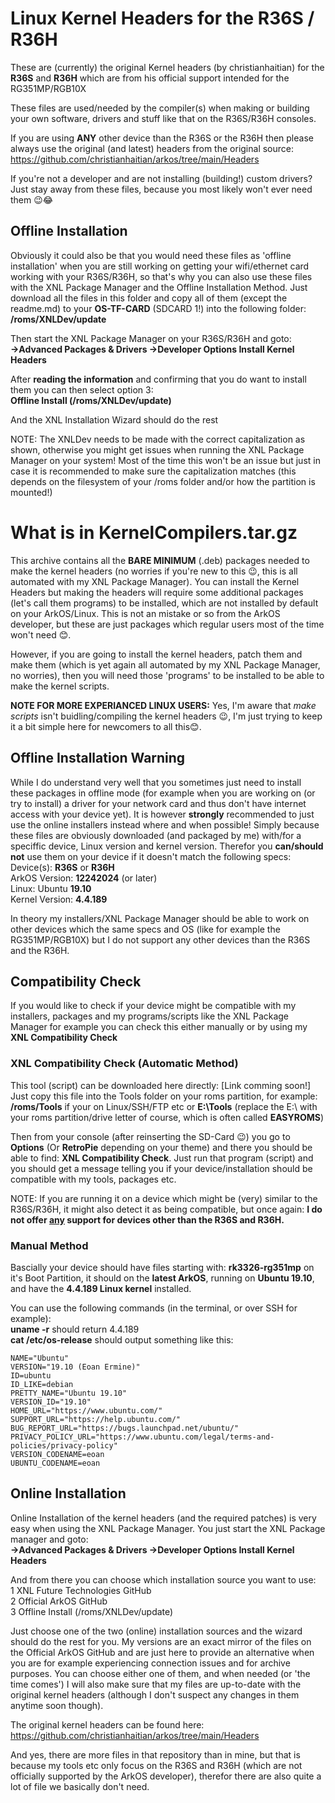 # Linux Kernel Headers for the R36S / R36H
These are (currently) the original Kernel headers (by christianhaitian) for the <strong>R36S</strong> and <strong>R36H</strong> which are from his official support intended for the RG351MP/RGB10X  

These files are used/needed by the compiler(s) when making or building your own software, drivers and stuff like that on the R36S/R36H consoles.  

If you are using <strong>ANY</strong> other device than the R36S or the R36H then please always use the original (and latest) headers from the original source:
https://github.com/christianhaitian/arkos/tree/main/Headers  

If you're not a developer and are not installing (building!) custom drivers? Just stay away from these files, because you most likely won't ever need them 😉😂  

## Offline Installation
Obviously it could also be that you would need these files as 'offline installation' when you are still working on getting your wifi/ethernet card working with your R36S/R36H, so that's why you can also use these files with the XNL Package Manager and the Offline Installation Method. Just download all the files in this folder and copy all of them (except the readme.md) to your <strong>OS-TF-CARD</strong> (SDCARD 1!) into the following folder: <strong>/roms/XNLDev/update</strong>  

Then start the XNL Package Manager on your R36S/R36H and goto:  
<strong>->Advanced Packages & Drivers ->Developer Options  Install Kernel Headers</strong>

After <strong>reading the information</strong> and confirming that you do want to install them you can then select option 3:  
<strong>Offline Install (/roms/XNLDev/update)</strong>
  
And the XNL Installation Wizard should do the rest
  
NOTE: The XNLDev needs to be made with the correct capitalization as shown, otherwise you might get issues when running the XNL Package Manager on your system! Most of the time this won't be an issue but just in case it is recommended to make sure the capitalization matches (this depends on the filesystem of your /roms folder and/or how the partition is mounted!)

# What is in KernelCompilers.tar.gz
This archive contains all the <strong>BARE MINIMUM</strong> (.deb) packages needed to make the kernel headers (no worries if you're new to this 😉, this is all automated with my XNL Package Manager). You can install the Kernel Headers but making the headers will require some additional packages (let's call them programs) to be installed, which are not installed by default on your ArkOS/Linux. This is not an mistake or so from the ArkOS developer, but these are just packages which regular users most of the time won't need 😊.  
  
However, if you are going to install the kernel headers, patch them and make them (which is yet again all automated by my XNL Package Manager, no worries), then you will need those 'programs' to be installed to be able to make the kernel scripts.  
  
<strong>NOTE FOR MORE EXPERIANCED LINUX USERS:</strong> Yes, I'm aware that *make scripts* isn't buidling/compiling the kernel headers 😉, I'm just trying to keep it a bit simple here for newcomers to all this😊.  

## Offline Installation Warning
While I do understand very well that you sometimes just need to install these packages in offline mode (for example when you are working on (or try to install) a driver for your network card and thus don't have internet access with your device yet). It is however <strong>strongly</strong> recommended to just use the online installers instead where and when possible! Simply because these files are obviously downloaded (and packaged by me) with/for a speciffic device, Linux version and kernel version. Therefor you <strong>can/should not</strong> use them on your device if it doesn't match the following specs:  
Device(s): <strong>R36S</strong> or <strong>R36H</strong>  
ArkOS Version: <strong>12242024</strong> (or later)  
Linux: Ubuntu <strong>19.10</strong>  
Kernel Version: <strong>4.4.189</strong>  
  
In theory my installers/XNL Package Manager should be able to work on other devices which the same specs and OS (like for example the RG351MP/RGB10X) but I do not support any other devices than the R36S and the R36H.  

## Compatibility Check
If you would like to check if your device might be compatible with my installers, packages and my programs/scripts like the XNL Package Manager for example you can check this either manually or by using my <strong>XNL Compatibility Check</strong>  

### XNL Compatibility Check (Automatic Method)
This tool (script) can be downloaded here directly: [Link comming soon!]  
Just copy this file into the Tools folder on your roms partition, for example: <strong>/roms/Tools</strong> if your on Linux/SSH/FTP etc or <strong>E:\Tools</strong> (replace the E:\ with your roms partition/drive letter of course, which is often called <strong>EASYROMS</strong>)  
  
Then from your console (after reinserting the SD-Card 😉) you go to <strong>Options</strong> (Or <strong>RetroPie</strong> depending on your theme) and there you should be able to find: <strong>XNL Compatibility Check</strong>. Just run that program (script) and you should get a message telling you if your device/installation should be compatible with my tools, packages etc.  
  
NOTE: If you are running it on a device which might be (very) similar to the R36S/R36H, it might also detect it as being compatible, but once again: <strong>I do not offer <u>any</u> support for devices other than the R36S and R36H.</strong>  

### Manual Method
Bascially your device should have files starting with: <strong>rk3326-rg351mp</strong> on it's Boot Partition, it should on the <strong>latest ArkOS</strong>, running on <strong>Ubuntu 19.10</strong>, and have the <strong>4.4.189 Linux kernel</strong> installed.  

You can use the following commands (in the terminal, or over SSH for example):  
<strong>uname -r</strong> should return 4.4.189  
<strong>cat /etc/os-release</strong> should output something like this:  
```
NAME="Ubuntu"
VERSION="19.10 (Eoan Ermine)"
ID=ubuntu
ID_LIKE=debian
PRETTY_NAME="Ubuntu 19.10"
VERSION_ID="19.10"
HOME_URL="https://www.ubuntu.com/"
SUPPORT_URL="https://help.ubuntu.com/"
BUG_REPORT_URL="https://bugs.launchpad.net/ubuntu/"
PRIVACY_POLICY_URL="https://www.ubuntu.com/legal/terms-and-policies/privacy-policy"
VERSION_CODENAME=eoan
UBUNTU_CODENAME=eoan
```

## Online Installation
Online Installation of the kernel headers (and the required patches) is very easy when using the XNL Package Manager. You just start the XNL Package manager and goto:  
<strong>->Advanced Packages & Drivers ->Developer Options  Install Kernel Headers</strong>

And from there you can choose which installation source you want to use:  
1 XNL Future Technologies GitHub  
2 Official ArkOS GitHub  
3 Offline Install (/roms/XNLDev/update)  
  
Just choose one of the two (online) installation sources and the wizard should do the rest for you. My versions are an exact mirror of the files on the Official ArkOS GitHub and are just here to provide an alternative when you are for example experiencing connection issues and for archive purposes. You can choose either one of them, and when needed (or 'the time comes') I will also make sure that my files are up-to-date with the original kernel headers (although I don't suspect any changes in them anytime soon though).  

The original kernel headers can be found here: https://github.com/christianhaitian/arkos/tree/main/Headers  

And yes, there are more files in that repository than in mine, but that is because my tools etc only focus on the R36S and R36H (which are not officially supported by the ArkOS developer), therefor there are also quite a lot of file we basically don't need.
